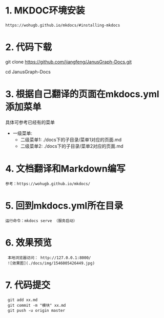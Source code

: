 # 1. MKDOC环境安装

	https://wohugb.github.io/mkdocs/#installing-mkdocs

# 2. 代码下载
 
  git clone https://github.com/jiangfeng/JanusGraph-Docs.git

  cd JanusGraph-Docs

# 3. 根据自己翻译的页面在mkdocs.yml添加菜单

  具体可参考已经有的菜单

 - 一级菜单:
 	- 二级菜单1: ./docs下的子目录/菜单1对应的页面.md
 	- 二级菜单2: ./docs下的子目录/菜单2对应的页面.md

# 4. 文档翻译和Markdown编写
	参考：https://wohugb.github.io/mkdocs/

# 5. 回到mkdocs.yml所在目录
	运行命令：mkdocs serve （服务启动）

# 6. 效果预览
     本地浏览器访问： http://127.0.0.1:8000/
     ![效果图](./docs/img/1546005426449.jpg)

# 7. 代码提交
	
	 git add xx.md
	 git commit -m "模块" xx.md
	 git push -u origin master
